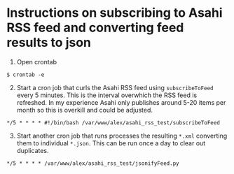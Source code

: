 # Instructions on subscribing to Asahi RSS feed and converting feed results to json

1. Open crontab
```
$ crontab -e
```

2. Start a cron job that curls the Asahi RSS feed using `subscribeToFeed` every 5 minutes. This is the interval overwhich the RSS feed is refreshed. In my experience Asahi only publishes around 5-20 items per month so this is overkill and could be adjusted.
```
*/5 * * * * #!/bin/bash /var/www/alex/asahi_rss_test/subscribeToFeed
```

3. Start another cron job that runs processes the resulting `*.xml` converting them to individual `*.json`. This can be run once a day to clear out duplicates.
```
*/5 * * * * /var/www/alex/asahi_rss_test/jsonifyFeed.py
